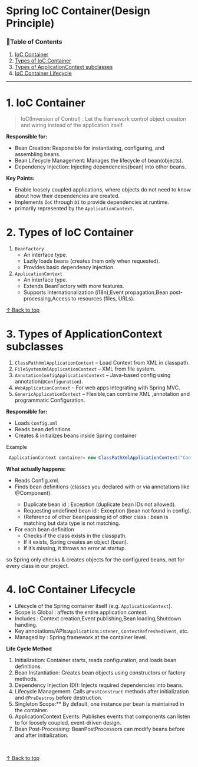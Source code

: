 
<h1 id="top">Spring IoC Container(Design Principle)</h1>

<h3>📑Table of Contents</h3>

1. [IoC Container](#ioc)
2. [Types of IoC Container](#type)
3. [Types of ApplicationContext subclasses](#app)
4. [IoC Container Lifecycle](#life)


---
<h1 id="ioc">1. IoC Container</h1>

>IoC(Inversion of Control) : Let the framework control object creation and wiring instead of the application itself.

**Responsible for:**                           
- Bean Creation: Responsible for instantiating, configuring, and assembling beans.
- Bean Lifecycle Management: Manages the lifecycle of bean(objects).
- Dependency Injection: Injecting dependencies(bean) into other beans. 

**Key Points:**
- Enable loosely coupled applications,
    where objects do not need to know about how their dependencies are created.    
- Implements `IoC` through `DI` to provide dependencies at runtime.
- primarily represented by the `ApplicationContext`.


<h1 id="type">2. Types of IoC Container</h1>

1. `BeanFactory`
    - An interface type.
    - Lazily loads beans (creates them only when requested).
    - Provides basic dependency injection.
 2. `ApplicationContext`
    - An interface type.
    - Extends BeanFactory with more features.
    - Supports Internationalization (i18n),Event propagation,Bean post-processing,Access to resources (files, URLs).

[↑ Back to top](#top)

<h1 id="app">3. Types of ApplicationContext subclasses</h1>

1. `ClassPathXmlApplicationContext` – Load Context from XML in classpath.
2. `FileSystemXmlApplicationContext` – XML from file system.
3. `AnnotationConfigApplicationContext` – Java-based config using annotation(`@Configuration`).
4. `WebApplicationContext` – For web apps integrating with Spring MVC.
5. `GenericApplicationContext` – Flexible,can combine XML ,annotation and programmatic Configuration.

**Responsible for:**
- Loads `Config.xml` 
- Reads bean definitions
- Creates & initializes beans inside Spring container
            
Example  
```java
 ApplicationContext container= new ClassPathXmlApplicationContext("Config.xml");
 ```
**What actually happens:**
- Reads Config.xml.
- Finds bean definitions (classes you declared with <bean> or via annotations like @Component).
    - Duplicate bean id : Exception (duplicate bean IDs not allowed).
    - Requesting undefined bean id : Exception (bean not found in config).
    - (Reference of other bean)passing id of other class : bean is matching but data type is not matching. 
- For each bean definition
    - Checks if the class exists in the classpath.
    - If it exists, Spring creates an object (bean).
    - If it’s missing, it throws an error at startup. 

so Spring only checks & creates objects for the configured beans, not for every class in our project.




 
 <h1 id="life">4. IoC Container Lifecycle</h1>

- Lifecycle of the Spring container itself (e.g. `ApplicationContext`).
- Scope is Global : affects the entire application context.
- Includes : Context creation,Event publishing,Bean loading,Shutdown handling.
- Key annotations/APIs:`ApplicationListener`, `ContextRefreshedEvent`, etc.
- Managed by : Spring framework at the container level.

**Life Cycle Method** 

1. Initialization: Container starts, reads configuration, and loads bean definitions.
2. Bean Instantiation: Creates bean objects using constructors or factory methods.
3. Dependency Injection (DI): Injects required dependencies into beans.
4. Lifecycle Management: Calls `@PostConstruct` methods after initialization and `@PreDestroy` before destruction.
5. Singleton Scope:** By default, one instance per bean is maintained in the container.
6. ApplicationContext Events: Publishes events that components can listen to for loosely coupled, event-driven design.
7. Bean Post-Processing: BeanPostProcessors can modify beans before and after initialization.

<br>

[↑ Back to top](#top)